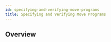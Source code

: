 ```yaml
---
id: specifying-and-verifying-move-programs
title: Specifying and Verifying Move Programs
---
```


## Overview

